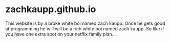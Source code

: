 # zachkaupp.github.io

This website is by a broke white boi named zach kaupp. Once he gets good at programming he will will be 
a rich white boi named zach kaupp. So like if you have one extra spot on your netflix family plan...